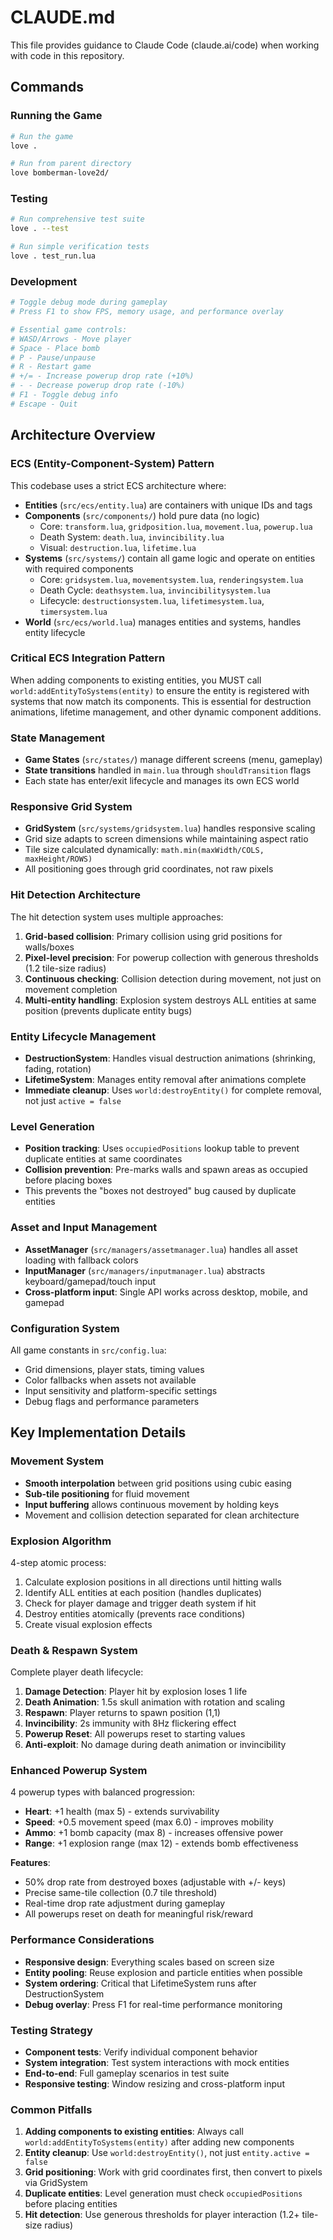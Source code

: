 # CLAUDE.md

This file provides guidance to Claude Code (claude.ai/code) when working with code in this repository.

## Commands

### Running the Game
```bash
# Run the game
love .

# Run from parent directory
love bomberman-love2d/
```

### Testing
```bash
# Run comprehensive test suite
love . --test

# Run simple verification tests
love . test_run.lua
```

### Development
```bash
# Toggle debug mode during gameplay
# Press F1 to show FPS, memory usage, and performance overlay

# Essential game controls:
# WASD/Arrows - Move player
# Space - Place bomb
# P - Pause/unpause  
# R - Restart game
# +/= - Increase powerup drop rate (+10%)
# - - Decrease powerup drop rate (-10%)
# F1 - Toggle debug info
# Escape - Quit
```

## Architecture Overview

### ECS (Entity-Component-System) Pattern
This codebase uses a strict ECS architecture where:

- **Entities** (`src/ecs/entity.lua`) are containers with unique IDs and tags
- **Components** (`src/components/`) hold pure data (no logic)
  - Core: `transform.lua`, `gridposition.lua`, `movement.lua`, `powerup.lua`
  - Death System: `death.lua`, `invincibility.lua`
  - Visual: `destruction.lua`, `lifetime.lua`
- **Systems** (`src/systems/`) contain all game logic and operate on entities with required components
  - Core: `gridsystem.lua`, `movementsystem.lua`, `renderingsystem.lua`
  - Death Cycle: `deathsystem.lua`, `invincibilitysystem.lua`
  - Lifecycle: `destructionsystem.lua`, `lifetimesystem.lua`, `timersystem.lua`
- **World** (`src/ecs/world.lua`) manages entities and systems, handles entity lifecycle

### Critical ECS Integration Pattern
When adding components to existing entities, you MUST call `world:addEntityToSystems(entity)` to ensure the entity is registered with systems that now match its components. This is essential for destruction animations, lifetime management, and other dynamic component additions.

### State Management
- **Game States** (`src/states/`) manage different screens (menu, gameplay)
- **State transitions** handled in `main.lua` through `shouldTransition` flags
- Each state has enter/exit lifecycle and manages its own ECS world

### Responsive Grid System
- **GridSystem** (`src/systems/gridsystem.lua`) handles responsive scaling
- Grid size adapts to screen dimensions while maintaining aspect ratio
- Tile size calculated dynamically: `math.min(maxWidth/COLS, maxHeight/ROWS)`
- All positioning goes through grid coordinates, not raw pixels

### Hit Detection Architecture
The hit detection system uses multiple approaches:

1. **Grid-based collision**: Primary collision using grid positions for walls/boxes
2. **Pixel-level precision**: For powerup collection with generous thresholds (1.2 tile-size radius)
3. **Continuous checking**: Collision detection during movement, not just on movement completion
4. **Multi-entity handling**: Explosion system destroys ALL entities at same position (prevents duplicate entity bugs)

### Entity Lifecycle Management
- **DestructionSystem**: Handles visual destruction animations (shrinking, fading, rotation)
- **LifetimeSystem**: Manages entity removal after animations complete
- **Immediate cleanup**: Uses `world:destroyEntity()` for complete removal, not just `active = false`

### Level Generation
- **Position tracking**: Uses `occupiedPositions` lookup table to prevent duplicate entities at same coordinates
- **Collision prevention**: Pre-marks walls and spawn areas as occupied before placing boxes
- This prevents the "boxes not destroyed" bug caused by duplicate entities

### Asset and Input Management
- **AssetManager** (`src/managers/assetmanager.lua`) handles all asset loading with fallback colors
- **InputManager** (`src/managers/inputmanager.lua`) abstracts keyboard/gamepad/touch input
- **Cross-platform input**: Single API works across desktop, mobile, and gamepad

### Configuration System
All game constants in `src/config.lua`:
- Grid dimensions, player stats, timing values
- Color fallbacks when assets not available  
- Input sensitivity and platform-specific settings
- Debug flags and performance parameters

## Key Implementation Details

### Movement System
- **Smooth interpolation** between grid positions using cubic easing
- **Sub-tile positioning** for fluid movement
- **Input buffering** allows continuous movement by holding keys
- Movement and collision detection separated for clean architecture

### Explosion Algorithm
4-step atomic process:
1. Calculate explosion positions in all directions until hitting walls
2. Identify ALL entities at each position (handles duplicates)
3. Check for player damage and trigger death system if hit
4. Destroy entities atomically (prevents race conditions)
5. Create visual explosion effects

### Death & Respawn System
Complete player death lifecycle:
1. **Damage Detection**: Player hit by explosion loses 1 life
2. **Death Animation**: 1.5s skull animation with rotation and scaling
3. **Respawn**: Player returns to spawn position (1,1) 
4. **Invincibility**: 2s immunity with 8Hz flickering effect
5. **Powerup Reset**: All powerups reset to starting values
6. **Anti-exploit**: No damage during death animation or invincibility

### Enhanced Powerup System
4 powerup types with balanced progression:
- **Heart**: +1 health (max 5) - extends survivability
- **Speed**: +0.5 movement speed (max 6.0) - improves mobility  
- **Ammo**: +1 bomb capacity (max 8) - increases offensive power
- **Range**: +1 explosion range (max 12) - extends bomb effectiveness

**Features**:
- 50% drop rate from destroyed boxes (adjustable with +/- keys)
- Precise same-tile collection (0.7 tile threshold)
- Real-time drop rate adjustment during gameplay
- All powerups reset on death for meaningful risk/reward

### Performance Considerations
- **Responsive design**: Everything scales based on screen size
- **Entity pooling**: Reuse explosion and particle entities when possible
- **System ordering**: Critical that LifetimeSystem runs after DestructionSystem
- **Debug overlay**: Press F1 for real-time performance monitoring

### Testing Strategy
- **Component tests**: Verify individual component behavior
- **System integration**: Test system interactions with mock entities
- **End-to-end**: Full gameplay scenarios in test suite
- **Responsive testing**: Window resizing and cross-platform input

### Common Pitfalls
1. **Adding components to existing entities**: Always call `world:addEntityToSystems(entity)` after adding new components
2. **Entity cleanup**: Use `world:destroyEntity()`, not just `entity.active = false`
3. **Grid positioning**: Work with grid coordinates first, then convert to pixels via GridSystem
4. **Duplicate entities**: Level generation must check `occupiedPositions` before placing entities
5. **Hit detection**: Use generous thresholds for player interaction (1.2+ tile-size radius)